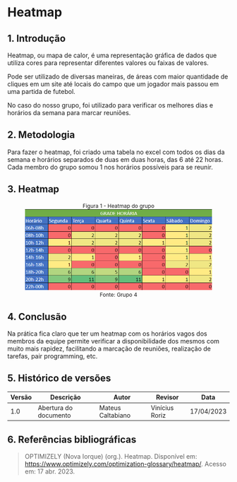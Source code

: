 # Heatmap

## 1. Introdução

Heatmap, ou mapa de calor, é uma representação gráfica de dados que utiliza cores para representar diferentes valores ou faixas de valores.

Pode ser utilizado de diversas maneiras, de áreas com maior quantidade de cliques em um site até locais do campo que um jogador mais passou em uma partida de futebol.

No caso do nosso grupo, foi utilizado para verificar os melhores dias e horários da semana para marcar reuniões.

## 2. Metodologia

Para fazer o heatmap, foi criado uma tabela no excel com todos os dias da semana e horários separados de duas em duas horas, das 6 até 22 horas. Cada membro do grupo somou 1 nos horários possíveis para se reunir.

## 3. Heatmap

<center>
<figure>
    <figcaption style= "font-size: 12px">Figura 1 - Heatmap do grupo</figcaption>
    <img src="../../images/heatmap.png"/ alt= "heatmap" width= "500">
    <figcaption style= "font-size: 12px">Fonte: Grupo 4</figcaption>
</figure>
</center>

## 4. Conclusão

Na prática fica claro que ter um heatmap com os horários vagos dos membros da equipe permite verificar a disponibilidade dos mesmos com muito mais rapidez, facilitando a marcação de reuniões, realização de tarefas, pair programming, etc.

## 5. Histórico de versões

| Versão | Descrição             | Autor             | Revisor          | Data       |
| ------ | --------------------- | ----------------- | ---------------- | ---------- |
| 1.0    | Abertura do documento | Mateus Caltabiano | Vinícius Roriz   | 17/04/2023 |

## 6. Referências bibliográficas

> OPTIMIZELY (Nova Iorque) (org.). Heatmap. Disponível em: https://www.optimizely.com/optimization-glossary/heatmap/. Acesso em: 17 abr. 2023.
